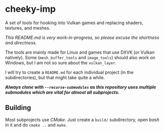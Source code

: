 # cheeky-imp
A set of tools for hooking into Vulkan games and replacing shaders, textures, and meshes.

*This README.md is very work-in-progress, so please excuse the shortness and directness.*

The tools are mainly made for Linux and games that use DXVK (or Vulkan natively).
Some (``mesh_buffer_tools`` and ``image_tools``) should also work on Windows,
but I am not so sure about the ``vulkan_layer``.

I will try to create a ``README.md`` for each individual project (in the subdirectories),
but that might take quite a while.

***Always clone with ``--recurse-submodules`` as this repository uses multiple submodules which are vital for almost all subprojects.***

## Building

Most subprojects use *CMake*.
Just create a ``build/`` subdirectory, open *bash* in it and do ``cmake ..`` and ``make``.
